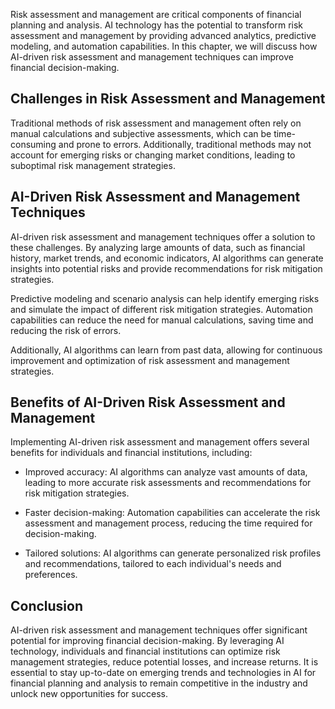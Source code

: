 
Risk assessment and management are critical components of financial planning and analysis. AI technology has the potential to transform risk assessment and management by providing advanced analytics, predictive modeling, and automation capabilities. In this chapter, we will discuss how AI-driven risk assessment and management techniques can improve financial decision-making.

Challenges in Risk Assessment and Management
--------------------------------------------

Traditional methods of risk assessment and management often rely on manual calculations and subjective assessments, which can be time-consuming and prone to errors. Additionally, traditional methods may not account for emerging risks or changing market conditions, leading to suboptimal risk management strategies.

AI-Driven Risk Assessment and Management Techniques
---------------------------------------------------

AI-driven risk assessment and management techniques offer a solution to these challenges. By analyzing large amounts of data, such as financial history, market trends, and economic indicators, AI algorithms can generate insights into potential risks and provide recommendations for risk mitigation strategies.

Predictive modeling and scenario analysis can help identify emerging risks and simulate the impact of different risk mitigation strategies. Automation capabilities can reduce the need for manual calculations, saving time and reducing the risk of errors.

Additionally, AI algorithms can learn from past data, allowing for continuous improvement and optimization of risk assessment and management strategies.

Benefits of AI-Driven Risk Assessment and Management
----------------------------------------------------

Implementing AI-driven risk assessment and management offers several benefits for individuals and financial institutions, including:

* Improved accuracy: AI algorithms can analyze vast amounts of data, leading to more accurate risk assessments and recommendations for risk mitigation strategies.

* Faster decision-making: Automation capabilities can accelerate the risk assessment and management process, reducing the time required for decision-making.

* Tailored solutions: AI algorithms can generate personalized risk profiles and recommendations, tailored to each individual's needs and preferences.

Conclusion
----------

AI-driven risk assessment and management techniques offer significant potential for improving financial decision-making. By leveraging AI technology, individuals and financial institutions can optimize risk management strategies, reduce potential losses, and increase returns. It is essential to stay up-to-date on emerging trends and technologies in AI for financial planning and analysis to remain competitive in the industry and unlock new opportunities for success.
